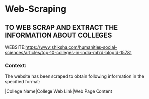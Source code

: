 # Web-Scraping

## TO WEB SCRAP AND EXTRACT THE INFORMATION ABOUT COLLEGES

WEBSITE:https://www.shiksha.com/humanities-social-sciences/articles/top-10-colleges-in-india-mhrd-blogId-15781

### Context:

The website has been scraped to obtain following information in the specified format:

|College Name|College Web Link|Web Page Content

